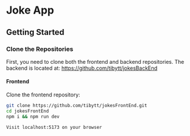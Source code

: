 # Joke App

## Getting Started

### Clone the Repositories

First, you need to clone both the frontend and backend repositories.
The backend is located at: https://github.com/tibytt/jokesBackEnd

#### Frontend
Clone the frontend repository:
```bash
git clone https://github.com/tibytt/jokesFrontEnd.git
cd jokesFrontEnd
npm i && npm run dev

Visit localhost:5173 on your browser
